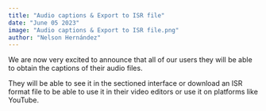 ```yaml
---
title: "Audio captions & Export to ISR file"
date: "June 05 2023"
image: "Audio captions & Export to ISR file.png"
author: "Nelson Hernández"
---
```


We are now very excited to announce that all of our users they will be able to obtain the captions of their audio files.

They will be able to see it in the sectioned interface or download an ISR format file to be able to use it in their video editors or use it on platforms like YouTube.